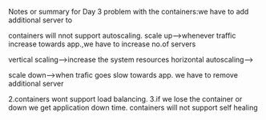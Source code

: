 Notes or summary for Day 3 
problem with the containers:we have to add additional server to 

containers will nnot support autoscaling.
scale up-->whenever traffic increase towards app.,we have to increase no.of servers

vertical scaling-->increase the system resources
horizontal autoscaling-->

scale down-->when trafic goes slow towards app. we have to remove additional server

2.containers wont support load balancing.
3.if we lose the container or down we get application down time.
containers will not support self healing
